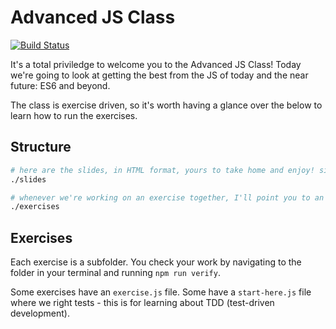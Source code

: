 # Advanced JS Class

[![Build Status](https://travis-ci.org/timruffles/js-class.svg?branch=master)](https://travis-ci.org/timruffles/js-class)

It's a total priviledge to welcome you to the Advanced JS Class! Today we're going to look at getting the best from the JS of today and the near future: ES6 and beyond.

The class is exercise driven, so it's worth having a glance over the below to learn how to run the exercises.

## Structure

```sh
# here are the slides, in HTML format, yours to take home and enjoy! simply open slides/index.html in your favourite brower
./slides 

# whenever we're working on an exercise together, I'll point you to an exercise subfolder
./exercises
```

## Exercises

Each exercise is a subfolder. You check your work by navigating to the folder in your terminal and running `npm run verify`.

Some exercises have an `exercise.js` file. Some have a `start-here.js` file where we right tests - this is for learning about TDD (test-driven development).

